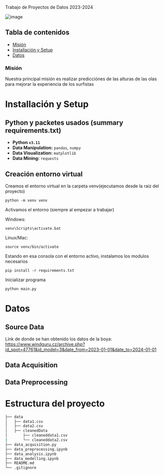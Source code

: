 Trabajo de Proyectos de Datos 2023-2024

![image](https://github.com/MarioBaldocchi/PD/assets/118186855/df659a18-929d-48c8-b30d-f4d3f70ca0ee)

## Tabla de contenidos
* [Misión](#misión)
* [Installación y Setup](#installación-y-setup)
* [Datos](#datos)
### Misión
Nuestra principal misión es realizar predicciónes de las alturas de las olas para mejorar la experiencia de los surfistas

# Installación y Setup
## Python y packetes usados (summary requirements.txt)
- **Python `v3.11`**
- **Data Manipulation:** `pandas`, `numpy`
- **Data Visualization:** `matplotlib`
- **Data Mining:** `requests`

## Creación entorno virtual
Creamos el entorno virtual en la carpeta venv(ejecutamos desde la raiz del proyecto)

`python -m venv venv`

Activamos el entorno (siempre al empezar a trabajar)

Windows:

`venv\Scripts\activate.bat`

Linux/Mac:

`source venv/bin/activate`

Estando en esa consola con el entorno activo, instalamos los modulos necesarios

`pip install -r requirements.txt`

Inicializar programa

`python main.py`


# Datos
## Source Data
Link de donde se han obtenido los datos de la boya: https://www.windguru.cz/archive.php?id_spot=47761&id_model=3&date_from=2023-01-01&date_to=2024-01-01


## Data Acquisition

## Data Preprocessing


# Estructura del proyecto

```bash
├── data
│   ├── data1.csv
│   ├── data2.csv
│   ├── cleanedData
│       ├── cleaneddata1.csv
|       └── cleaneddata2.csv
├── data_acquisition.py
├── data_preprocessing.ipynb
├── data_analysis.ipynb
├── data_modelling.ipynb
├── README.md
└── .gitignore
```
